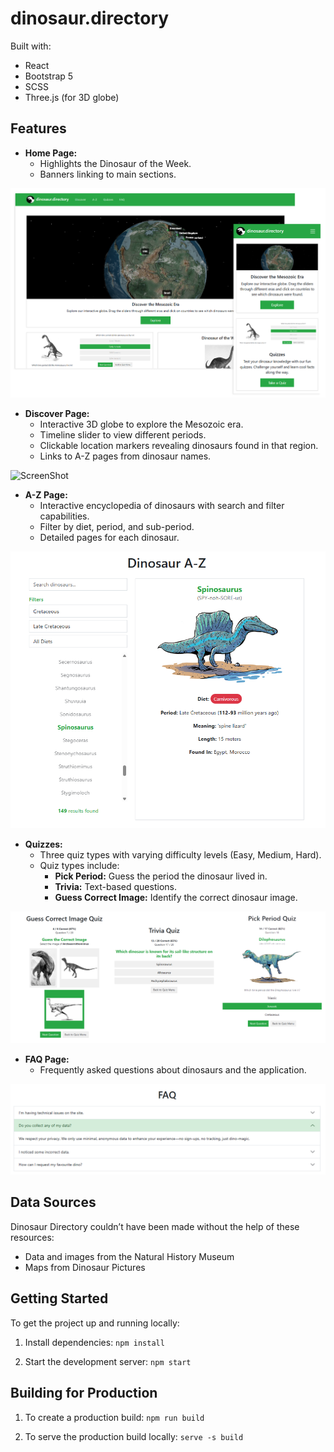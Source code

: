 # dinosaur.directory

Built with:

- React
- Bootstrap 5
- SCSS
- Three.js (for 3D globe)

## Features

- **Home Page:**
  - Highlights the Dinosaur of the Week.
  - Banners linking to main sections.

![ScreenShot](/showcase/home.png)

- **Discover Page:**
  - Interactive 3D globe to explore the Mesozoic era.
  - Timeline slider to view different periods.
  - Clickable location markers revealing dinosaurs found in that region.
  - Links to A-Z pages from dinosaur names.

![ScreenShot](/showcase/discover.gif)

- **A-Z Page:**
  - Interactive encyclopedia of dinosaurs with search and filter capabilities.
  - Filter by diet, period, and sub-period.
  - Detailed pages for each dinosaur.

![ScreenShot](/showcase/atoz.png)

- **Quizzes:**
  - Three quiz types with varying difficulty levels (Easy, Medium, Hard).
  - Quiz types include:
    - **Pick Period:** Guess the period the dinosaur lived in.
    - **Trivia:** Text-based questions.
    - **Guess Correct Image:** Identify the correct dinosaur image.

![ScreenShot](/showcase/quizzes.png)

- **FAQ Page:**
  - Frequently asked questions about dinosaurs and the application.

![ScreenShot](/showcase/faq.png)

## Data Sources

Dinosaur Directory couldn’t have been made without the help of these resources:

- Data and images from the Natural History Museum
- Maps from Dinosaur Pictures

## Getting Started

To get the project up and running locally:

1. Install dependencies:
   `npm install`

2. Start the development server:
   `npm start`

## Building for Production

1. To create a production build:
   `npm run build`

2. To serve the production build locally:
   `serve -s build`
